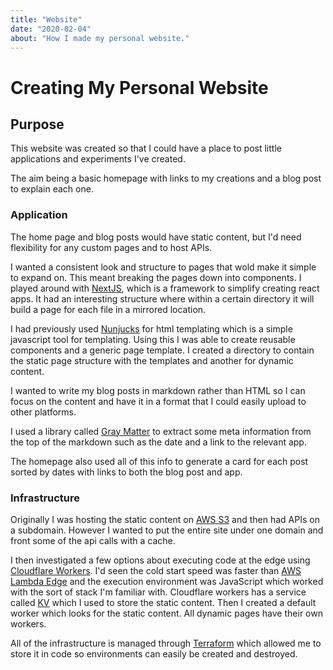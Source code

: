 ```yaml
---
title: "Website"
date: "2020-02-04"
about: "How I made my personal website."
---
```


# Creating My Personal Website

## Purpose

This website was created so that I could have a place to post little applications and experiments I've created.

The aim being a basic homepage with links to my creations and a blog post to explain each one.

### Application

The home page and blog posts would have static content, but I'd need flexibility for any custom pages and to host APIs.

I wanted a consistent look and structure to pages that wold make it simple to expand on.
This meant breaking the pages down into components.
I played around with [NextJS](https://nextjs.org/), which is a framework to simplify creating react apps.
It had an interesting structure where within a certain directory it will build a page for each file in a mirrored location.

I had previously used [Nunjucks](https://mozilla.github.io/nunjucks/) for html templating which is a simple javascript tool for templating.
Using this I was able to create reusable components and a generic page template.
I created a directory to contain the static page structure with the templates and another for dynamic content.

I wanted to write my blog posts in markdown rather than HTML so I can focus on the content and have it in a format that I could easily upload to other platforms.

I used a library called [Gray Matter](https://github.com/jonschlinkert/gray-matter) to extract some meta information from the top of the markdown such as the date and a link to the relevant app.

The homepage also used all of this info to generate a card for each post sorted by dates with links to both the blog post and app.

### Infrastructure

Originally I was hosting the static content on [AWS S3](https://aws.amazon.com/s3/) and then had APIs on a subdomain.
However I wanted to put the entire site under one domain and front some of the api calls with a cache.

I then investigated a few options about executing code at the edge using [Cloudflare Workers](https://workers.cloudflare.com/).
I'd seen the cold start speed was faster than [AWS Lambda Edge](https://aws.amazon.com/lambda/edge/) and the execution environment was JavaScript which worked with the sort of stack I'm familiar with.
Cloudflare workers has a service called [KV](https://developers.cloudflare.com/workers/learning/how-kv-works) which I used to store the static content.
Then I created a default worker which looks for the static content.
All dynamic pages have their own workers.

All of the infrastructure is managed through [Terraform](https://www.terraform.io/) which allowed me to store it in code so environments can easily be created and destroyed.

